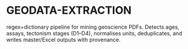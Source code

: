 # GEODATA-EXTRACTION
regex+dictionary pipeline for mining geoscience PDFs. Detects ages, assays, tectonism stages (D1–D4), normalises units, deduplicates, and writes master/Excel outputs with provenance.
